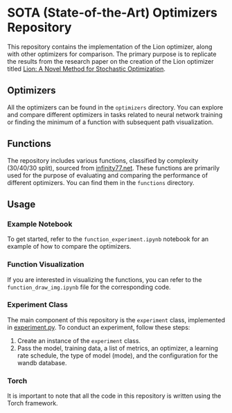 # SOTA (State-of-the-Art) Optimizers Repository

This repository contains the implementation of the Lion optimizer, along with other optimizers for comparison. The primary purpose is to replicate the results from the research paper on the creation of the Lion optimizer titled [Lion: A Novel Method for Stochastic Optimization](https://arxiv.org/pdf/2302.06675v4.pdf).

## Optimizers
All the optimizers can be found in the `optimizers` directory. You can explore and compare different optimizers in tasks related to neural network training or finding the minimum of a function with subsequent path visualization.

## Functions
The repository includes various functions, classified by complexity (30/40/30 split), sourced from [infinity77.net](https://infinity77.net/global_optimization/test_functions.html#test-functions-index). These functions are primarily used for the purpose of evaluating and comparing the performance of different optimizers. You can find them in the `functions` directory.

## Usage

### Example Notebook
To get started, refer to the `function_experiment.ipynb` notebook for an example of how to compare the optimizers.

### Function Visualization
If you are interested in visualizing the functions, you can refer to the `function_draw_img.ipynb` file for the corresponding code.

### Experiment Class
The main component of this repository is the `experiment` class, implemented in [experiment.py](https://github.com/Alex-Andrv/sota/blob/main/experiment/experiment.py). To conduct an experiment, follow these steps:

1. Create an instance of the `experiment` class.
2. Pass the model, training data, a list of metrics, an optimizer, a learning rate schedule, the type of model (mode), and the configuration for the wandb database.

### Torch
It is important to note that all the code in this repository is written using the Torch framework.
